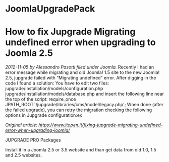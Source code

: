 # JoomlaUpgradePack


# How to fix Jupgrade Migrating undefined error when upgrading to Joomla 2.5
*2012-11-05 by Alessandro Pasotti filed under Joomla.*
Recently I had an error message while migrating and old Joomla! 1.5 site to the new Joomla! 2.5, jupgrade failed with “Migrating undefined” error. 
After digging in the code I found a solution: You have to edit two files: 
jupgrade/installation/models/configuration.php 
jupgrade/installation/models/database.php 
and insert the following line near the top of the script: 
require_once JPATH_ROOT.'/jupgrade/libraries/cms/model/legacy.php'; 
When done (after the failed upgrade), you can retry the migration checking the following options in Jupgrade configuration:ex

*Original article: https://www.itopen.it/fixing-jupgrade-migrating-undefined-error-when-upgrading-joomla/*


 JUPGRADE PRO Packages

Install it in a Joomla 2.5 or 3.5 website and than get data from old 1.0, 1.5 and 2.5 websites.
